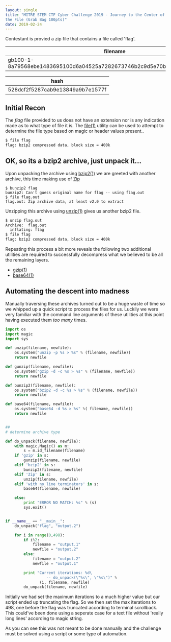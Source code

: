 ```yaml
---
layout: single
title: "MITRE STEM CTF Cyber Challenge 2019 - Journey to the Center of
the File (Grab Bag 100pts)"
date: 2019-02-24
---
```


Contestant is provied a zip file that contains a file called 'flag'.

| filename                                                                    |
|-----------------------------------------------------------------------------|
|gb100-1-8a79568ebe1483695100d6a04525a7282673746b2c9d5e70b2f1729c42a85d42.zip |

|hash                             |
|---------------------------------|
|528dcf2f5287cab9e13849a9b7e1577f |




## Initial Recon

The *flag* file provided to us does not have an extension nor is any indication made as to
what type of file it is. The [file(1)](https://linux.die.net/man/1/file) utility can be used
to attempt to determine the file type based on magic or header values present..


```bash
$ file flag
flag: bzip2 compressed data, block size = 400k
```


## OK, so its a bzip2 archive, just unpack it...

Upon unpacking the archive using [bzip2(1)](https://linux.die.net/man/1/bzip2) we are greeted
with another archive, this time making use of [Zip](https://en.wikipedia.org/wiki/Zip_(file_format)) 

```
$ bunzip2 flag
bunzip2: Can't guess original name for flag -- using flag.out
$ file flag.out
flag.out: Zip archive data, at least v2.0 to extract
```

Unzipping this archive using [unzip(1)](https://linux.die.net/man/1/unzip) gives us another bzip2 file.

```bash
$ unzip flag.out
Archive:  flag.out
  inflating: flag
$ file flag
flag: bzip2 compressed data, block size = 400k
```

Repeating this process a bit more reveals the following two additional utilities are required to successfully
decompress what we believed to be all the remaining layers.

* [gzip(1)](https://linux.die.net/man/1/gzip)
* [base64(1)](https://linux.die.net/man/1/base64)


## Automating the descent into madness

Manually traversing these archives turned out to be a huge waste of time so we whipped up a quick script to
process the files for us. Luckily we were very familiar with the command line arguments of these utilities at
this point having executed them *too many* times.


```python
import os
import magic
import sys

def unzip(filename, newfile):
    os.system("unzip -p %s > %s" % (filename, newfile))
    return newfile

def gunzip(filename, newfile):
    os.system("gzip -d -c %s > %s" % (filename, newfile))
    return newfile

def bunzip2(filename, newfile):
    os.system("bzip2 -d -c %s > %s" % (filename, newfile))
    return newfile

def base64(filename, newfile):
    os.system("base64 -d %s > %s" %( filename, newfile))
    return newfile


##
# determine archive type

def do_unpack(filename, newfile):
    with magic.Magic() as m:
        s = m.id_filename(filename)
    if 'gzip' in s:
        gunzip(filename, newfile)
    elif 'bzip2' in s:
        bunzip2(filename, newfile)
    elif 'Zip' in s:
        unzip(filename, newfile)
    elif 'with no line terminators' in s:
        base64(filename, newfile)

    else:
        print "ERROR NO MATCH: %s" % (s)
        sys.exit()


if __name__ == "__main__":
    do_unpack("flag", "output.2")

    for i in range(0,498):
        if i%2:
            filename = "output.1"
            newfile = "output.2"
        else:
            filename = "output.2"
            newfile = "output.1"

        print "Current iterations: %d\
                  -- do_unpack(\"%s\", \"%s\")" %
               (i, filename, newfile)
        do_unpack(filename, newfile)

```


Initially we had set the maximum iterations to a much higher value but our script ended up truncating the flag.
So we then set the max iterations to 498, one before the flag was truncated according to terminal scrollback. This
could've been done using a seperate case for a text file without 'really long lines' according to magic string.

As you can see this was not meant to be done manually and the challenge must be solved using a script or some type
of automation.
